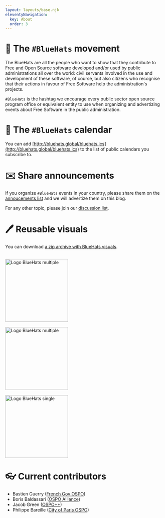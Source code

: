 ```yaml
---
layout: layouts/base.njk
eleventyNavigation:
  key: About
  order: 3
---
```


# 🧢 The `#BlueHats` movement

The BlueHats are all the people who want to show that they contribute to Free and Open Source software developed and/or used by public administrations all over the world: civil servants involved in the use and development of these software, of course, but also citizens who recognise that their actions in favour of Free Software help the administration's projects.

`#BlueHats` is the hashtag we encourage every public sector open source program office or equivalent entity to use when organizing and advertizing events about Free Software in the public administration.

# 📅 The `#BlueHats` calendar

You can add [http://bluehats.global/bluehats.ics](http://bluehats.global/bluehats.ics) to the list of public calendars you subscribe to.

# ✉️ Share announcements

If you organize `#BlueHats` events in your country, please share them on the [annoucements list](https://lists.sr.ht/~bluehats/announce) and we will advertize them on this blog.

For any other topic, please join our [discussion list](https://lists.sr.ht/~bluehats/discuss).

# 🖊️ Reusable visuals

You can download [a zip archive with BlueHats visuals](https://github.com/codegouvfr/bluehats-visuals/archive/refs/tags/v0.6.zip).

<br/>
<img alt="Logo BlueHats multiple" width="200px" src="/img/bluehats-logo.png"/>
<br/>
<br/>
<img alt="Logo BlueHats multiple" width="200px" src="/img/bluehats-logo-single.png"/>
<br/>
<br/>
<img alt="Logo BlueHats single" width="200px" src="/img/bluehats-logo-single-outline-gradient.png"/>

# 👓 Current contributors

- Bastien Guerry ([French Gov OSPO](https://code.gouv.fr))
- Boris Baldassari ([OSPO Alliance](https://ospo-alliance.org/))
- Jacob Green ([OSPO++](https://ospoplusplus.org))
- Philippe Bareille ([City of Paris OSPO](https://opensource.paris.fr))
